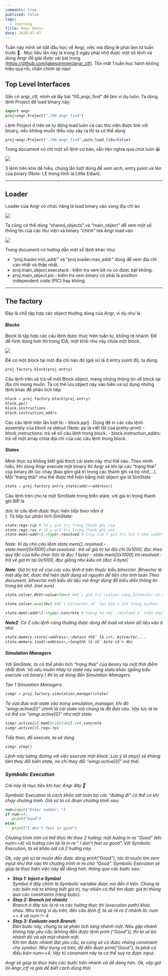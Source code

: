 ```yaml
---
comments: true
publised: false
tags:
  - learning
title: Angr basic
date: 2020-07-07
---
```




Tuần này mình sẽ bắt đầu học về Angr, việc mà đáng lẽ phải làm từ tuần trước 🙂 . Mục tiêu lần này là trong 3 ngày phải nhớ được một số lệnh và dùng Angr để giải được vài bài trong (https://github.com/jakespringer/angr_ctf). Tốn mất 1 tuần học hành không hiệu quả rồi, chấn chỉnh lại nào!

## Top Level Interfaces
Sẵn có angr_ctf, mình sẽ lấy bài “00_angr_find” để làm ví dụ luôn.
Ta dùng lệnh Project để load binary này:

```python
import angr
proj=angr.Project("./00_angr_find")
```
Lệnh Project ở trên sẽ tự động load luôn cả các thư viện được link với binary, nếu không muốn điều này xảy ra thì ta có thể dùng

```python
proj=angr.Project("./00_angr_find",auto_load_libs=False)
```

Trong document có chỉ một số lệnh cơ bản, sẵn tiện nghía qua chút luôn 😀

![](../assets/img/angr_basic/angr_basic1.png)

3 lệnh trên khá dễ hiểu, chúng lần lượt dùng để xem arch, entry point và tên của binary (Note: LE trong hình là Little Edian).

---------------

## Loader

Loader của Angr có chức năng là load binary vào vùng địa chỉ ảo

![](../assets/img/angr_basic/angr_basic2.png)

Ta cũng có thể dùng “shared_objects” và “main_object” để xem một số thông tin của các thư viện và binary “chính” mà Angr load vào

![](../assets/img/angr_basic/angr_basic3.png)

Trong document có hướng dẫn một số lệnh khác như:
  - “proj.loader.min_addr” và “proj.loader.max_addr” dùng để xem địa chỉ cao nhất và thấp nhất.
  - proj.main_object.execstack : kiểm tra xem bit nx có được bật không.
  - proj.main_object.pic : kiểm tra xem binary có phải là position independent code (PIC) hay không.

-------------

## The factory

Đây là chỗ tập hợp các object thường dùng của Angr, ví dụ như là
  
  #### Blocks
  Block là tập hợp các câu lệnh được thực hiện tuần tự, không rẽ nhánh. Để dễ hình dung hơn thì trong IDA, một khối như này chứa một block.
    
  ![](../assets/img/angr_basic/angr_basic4.png)

  Để có một block tại một địa chỉ nào đó (giả sử là ở entry point đi), ta dùng:
    
  ```python
  proj.factory.block(proj.entry)
  ```
  Câu lệnh trên sẽ trả về một Block object, mang những thông tin về block tại địa chỉ mong muốn. Ta có thể lưu object này vào biến và sử dụng những lệnh khác để phân tích tiếp
  ```python
  block = proj.factory.block(proj.entry)
  block.pp()
  block.instructions
  block.instruction_addrs
  ```
  Các câu lệnh trên lần lượt là:
    - block.pp() : Dùng để in các câu lệnh assembly của block ra stdout (Note: pp là viết tắt của pretty-print)
    - block.instructions: trả về số câu lệnh trong block.
    - block.instruction_addrs: trả về một array chứa địa chỉ của các câu lệnh trong block.

  #### States
  Mình thực sự không biết giải thích cái state này như thế nào. Theo mình hiểu, khi dùng Angr execute một binary thì Angr sẽ khi lại các “trạng thái” của binary đó lúc chạy (bao gồm giá trị trong các thanh ghi và bộ nhớ,…). Mỗi “trạng thái” như thế được thể hiện bằng một object gọi là SimState

  ```python
  state = proj.factory.entry_state(addr=<address>)
  ```
  
  Câu lệnh trên cho ta một SimState trong biến state, với giá trị trong thanh ghi RIP là <address> (tức là câu lệnh được thực hiện tiếp theo nằm ở <address>). Ta tiếp tục phân tích SimState:
  ```python
  state.regs.rip # lấy giá trị trong thanh ghi rip
  state.regs.rax # lấy giá trị trong thanh ghi eax
  state.mem[<addr>].<type>.resolved # truy xuất giá trị tại ô nhớ <addr> theo kiểu <type> trong C
  ```
  Note: Ví dụ cho câu lệnh state.mem[<addr>].<type>.resolved
    – state.mem[0x1000].char.resolved : trả về giá trị tại địa chỉ 0x1000, đọc theo quy tắc của kiểu char (tức là đọc 1 byte)
    – state.mem[0x1000].int.resolved : trả về giá trị tại 0x1000, đọc giống như kiểu int (đọc 4 byte)

  **Note**: Giá trị trả về của các câu lệnh ở trên thuộc kiểu bitvector. Bitvector là một dãy bit, được thể hiện dưới dạng số nguyên để tiện cho tính toán.Theo document, bitvector một kiểu dữ liệu mà Angr dùng để biểu diễn thông tin trong bộ nhớ. (not sure)
  
  ```python
  state.solver.BVV(<value<len>) #đổi giá trị <value> sang bitvector có độ dài <len>

  state.solver.eval(bv) #đổi bitvector về lại kiểu int trong python
  
  state.mem[<addr>].<type>.concrete # tương tự như .resolved ở trên nhưng sẽ trả về giá trị kiểu int trong python
  ```
  
  **Note2**: Có 2 câu lệnh cũng thường được dùng để load và store dữ liệu vào ô nhớ
  
  ```python
  state.memory.store(<address>,<datacó thể là int, bitvector,...
  state.memory.load(<address>,<lengthh là số byte cần đọc
  ```
  #### Simulation Managers
  Với SimState, ta có thể phân tích “trạng thái” của binary tại một thời điểm nhất định. Và nếu muốn nhảy từ state này sang state khác (giống kiểu execute cái binary ) thì ta sẽ dùng đến Simulation Managers

  Tạo 1 Simulation Managers:
  
  ```python
  simgr = proj.factory.simulation_manager(state)
  ```
  
  Ta vừa đưa một state vào trong simulation_manager, khi đó “simgr.active[0]” chính là cái state mà chúng ta đã đưa vào. Vậy tức là ta có thể coi “simgr.active[0]” như một state

  ```python
  simgr.active[0].mem[0x1021ab0].int.concrete 
  simgr.active[0].regs.rpi
  ```
  Tiếp theo, để execute, ta sẽ dùng
  ```python
  simgr.step()
  ```
  
  Lệnh này tương đương với việc execute một block. Lưu ý là step() sẽ không làm thay đổi biến state, nó chỉ thay đổi “simgr.active[0]” mà thôi.
   
### Symbolic Execution
Cái này là mục tiêu khi học Angr đây 🙂

Symbolic Execution là cách khảo sát toàn bộ các “đường đi” có thể có khi chạy chương trình. Giả sử ta có đoạn chương trình sau:

```python
num=input("Enter number: ")
if num==4:
   print("Good")
else:
   print("I don't feel so good")
```

Chương trình trên có thể thực thi theo 2 hướng: một hướng in ra “Good” (khi num==4) và hướng còn lại là in ra ” I don’t feel so good”. Với Symbolic Execution, ta sẽ khảo sát cả 2 hướng này.

Ok, vậy giả sử ta muốn đến được dòng print(“Good”), tức là muốn tìm xem input như thế nào thì chương trình in ra chữ “Good”. Symbolic Execution sẽ giúp ta thực hiện việc này dễ dàng hơn, thông qua các bước sau:

  - **Step 1: Inject a Symbol**\
    Symbol ở đây chính là Symbolic variable được nói đến ở trên. Chúng là các biến mà ta không biết giá trị, tuy nhiên có thể tìm được giá trị thông qua các constraints (ràng buộc).
  - **Step 2: Branch (rẽ nhánh)**\
    Branch ở đây tức là rẽ ra các hướng thực thi (execution path) khác nhau. Như trong ví dụ trên, đến câu lệnh if, ta sẽ rẽ ra 2 nhánh là: *num == 4* và *num != 4* 
  - **Step 3: Evaluate each Branch**\
    Đến bước này, chúng ta sẽ phân tích từng nhánh một. Nếu gặp nhánh không hợp yêu cầu (không đến được lệnh *print (“Good”)*), thì ta sẽ bỏ nhánh đó và xét một nhánh mới.\
    Khi tìm được nhánh đạt yêu cầu, ta cũng sẽ có được những constraint cho symbol. Như trong vd trên, để đến được *print(“Good”)*, ta phải có điều kiện *num==4*. Vậy từ constraint này ta có thể suy ra được input.
  
 Angr sẽ giúp ta thực hiện các bước trên nhanh và dễ dàng hơn. Ok, vậy giờ lôi Angr_ctf ra giải để biết cách dùng thôi
      
